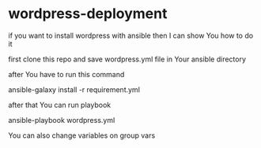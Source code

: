 # wordpress-deployment
if you want to install wordpress with ansible then I can show You how to do it

first clone this repo and save wordpress.yml file in Your ansible directory

after You have to run this command
 
ansible-galaxy install -r requirement.yml


after that You can run playbook

ansible-playbook wordpress.yml


You can also change variables on group vars
